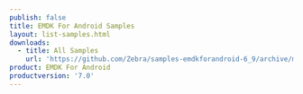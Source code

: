 ```yaml
---
publish: false
title: EMDK For Android Samples
layout: list-samples.html
downloads:
  - title: All Samples
    url: 'https://github.com/Zebra/samples-emdkforandroid-6_9/archive/master.zip'
product: EMDK For Android
productversion: '7.0'
---
```






















